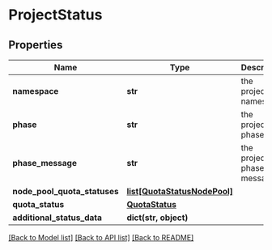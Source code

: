 # ProjectStatus

## Properties
Name | Type | Description | Notes
------------ | ------------- | ------------- | -------------
**namespace** | **str** | the project&#x27;s namespace | [optional] 
**phase** | **str** | the project&#x27;s phase | [optional] 
**phase_message** | **str** | the project&#x27;s phase message | [optional] 
**node_pool_quota_statuses** | [**list[QuotaStatusNodePool]**](QuotaStatusNodePool.md) |  | [optional] 
**quota_status** | [**QuotaStatus**](QuotaStatus.md) |  | [optional] 
**additional_status_data** | **dict(str, object)** |  | [optional] 

[[Back to Model list]](../README.md#documentation-for-models) [[Back to API list]](../README.md#documentation-for-api-endpoints) [[Back to README]](../README.md)

